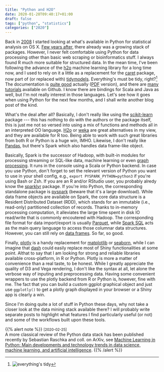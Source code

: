 ```yaml
---
title: "Python and H2O"
date: 2020-01-28T09:40:17+01:00
draft: false
tags: ["python", "statistics"]
categories: ["2020"]
---
```


Back in [2008](/post/python-scientific-packages/) I started looking at what's available in Python for statistical analysis on OS X. [Few years after](/post/python-for-statistical-computing/), there already was a growing stack of packages. However, I never felt comfortable using Python for data processing other than basic web scraping or bioinformatics stuff. I always found R much more suitable for structured data. In the mean time, I've been following the advance of the [h2o](https://www.h2o.ai) machine learning library for a long time now, and I used to rely on it a little as a replacement for the [caret](https://cran.r-project.org/web/packages/caret/index.html) package, now part of (or replaced with) [tidymodels](https://github.com/tidymodels/tidymodels). Everything's must be tidy, right?[^1] The documentation is [quite good](http://docs.h2o.ai/h2o/latest-stable/h2o-docs/data-science/glm.html) actually ([PDF](http://docs.h2o.ai/h2o/latest-stable/h2o-docs/booklets/GLMBooklet.pdf) version), and there are [many tutorials](https://github.com/h2oai/h2o-tutorials) available on Github. I know there are bindings for Scala and Java as well, but I'm not really interest in those languages. Let's see how it goes when using Python for the next few months, and I shall write another blog post of the kind.

What's the deal after all? Basically, I don't really like using the [scikit-learn](https://scikit-learn.org/stable/index.html) package --- this has nothing to do with the authors or the package itself, this is just me not so versed into using a mix of functions and methods all in an interpreted OO language. [H2o](http://docs.h2o.ai/h2o/latest-stable/h2o-py/docs/intro.html) or [weka](https://pypi.org/project/python-weka-wrapper3/) are great alternatives in my view, and they are available for R too. Being able to work with such great libraries from both R or Python is a huge win, IMHO. Likewise, I don't really like [Pandas](https://pandas.pydata.org), but there's Spark which also handles data frame-like object.

Basically, Spark is the successor of Hadoop, with built-in modules for processing streaming or SQL-like data, machine learning or even [graph processing](https://spark.apache.org/docs/latest/graphx-programming-guide.html). It runs in the console using a Scala or Python backend. In case you use Python, don't forget to set the relevant version of Python you want to use in your shell config, e.g., `export PYSPARK_PYTHON=python3` if you're using Bash or Zsh. If you are an R and/or RStudio user, you probably alredy know the [sparklyr](https://spark.rstudio.com) package. If you're into Python, the corresponding standalone package is [pyspark](https://pypi.org/project/pyspark/) (beware that it's a large download). While data frame objects are available on Spark, the core data structure is a Resident Distributed Dataset (RDD), which stands for an immutable (i.e., read-only) partitioned collection of records. Thanks to in-memory processing computation, it alleviates the large time spent in disk IO read/write that is commonly encoutered with Hadoop. The corresponding file format for data import/export is usually [Parquet](https://spark.apache.org/docs/latest/sql-data-sources-parquet.html), while [Spark SQL](https://spark.apache.org/sql/) acts as the main query language to access those columnar data structures. However, you can still rely on [data frames](https://docs.databricks.com/spark/latest/dataframes-datasets/introduction-to-dataframes-python.html). So far, so good.

Finally, [plotly](https://plot.ly/python/) is a handy replacement for [matplotlib](https://matplotlib.org) or [seaborn](https://seaborn.pydata.org), while I can imagine that [dash](https://plot.ly/dash/) could easily replace most of Shiny functionalities at some point. Althat to say that I am looking for strong and reliable libraries available cross-platform, in R or Python. Plotly is more a matter of convenience than a real taste, to be honest. While I greatly appreciate the quality of D3 and Vega rendering, I don't like the syntax at all, let alone the verbose way of inputing and preprocessing data. Having some convenient wrappers to use the plotly backend from R or Python is, however, fine with me. The fact that you can build a custom ggplot graphical object and just use `ggplotly()` to get a plotly graph displayed in your browser or a Shiny app is clearly a win.

Since I'm doing quite a lot of stuff in Python these days, why not take a closer look at the data mining stack available there? I will probably write separate posts to highlight what features I find particularly useful (or not) and some of the workflows built upon these tools.

{{% alert note %}}
<small>[2020-02-25]</small><br>
A more classical review of the Python data stack has been published recently by Sebastian Raschka and coll. on ArXiv, see [Machine Learning in Python: Main developments and technology trends in data science, machine learning, and artificial intelligence](https://arxiv.org/abs/2002.04803).
{{% /alert %}}

[^1]: ![everything's tidy](/img/2020-01-28-20-54-54.png)
